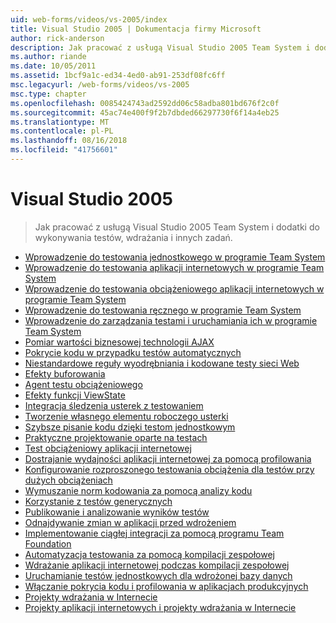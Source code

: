 ```yaml
---
uid: web-forms/videos/vs-2005/index
title: Visual Studio 2005 | Dokumentacja firmy Microsoft
author: rick-anderson
description: Jak pracować z usługą Visual Studio 2005 Team System i dodatki do wykonywania testów, wdrażania i innych zadań.
ms.author: riande
ms.date: 10/05/2011
ms.assetid: 1bcf9a1c-ed34-4ed0-ab91-253df08fc6ff
msc.legacyurl: /web-forms/videos/vs-2005
msc.type: chapter
ms.openlocfilehash: 0085424743ad2592dd06c58adba801bd676f2c0f
ms.sourcegitcommit: 45ac74e400f9f2b7dbded66297730f6f14a4eb25
ms.translationtype: MT
ms.contentlocale: pl-PL
ms.lasthandoff: 08/16/2018
ms.locfileid: "41756601"
---
```

<a name="visual-studio-2005"></a>Visual Studio 2005
====================
> Jak pracować z usługą Visual Studio 2005 Team System i dodatki do wykonywania testów, wdrażania i innych zadań.


- [Wprowadzenie do testowania jednostkowego w programie Team System](introduction-to-unit-testing-with-team-system.md)
- [Wprowadzenie do testowania aplikacji internetowych w programie Team System](introduction-to-testing-web-applications-with-team-system.md)
- [Wprowadzenie do testowania obciążeniowego aplikacji internetowych w programie Team System](introduction-to-load-testing-web-applications-with-team-system.md)
- [Wprowadzenie do testowania ręcznego w programie Team System](introduction-to-manual-testing-with-team-system.md)
- [Wprowadzenie do zarządzania testami i uruchamiania ich w programie Team System](introduction-to-managing-and-running-tests-with-team-system.md)
- [Pomiar wartości biznesowej technologii AJAX](measuring-the-business-value-of-ajax.md)
- [Pokrycie kodu w przypadku testów automatycznych](code-coverage-of-automated-tests.md)
- [Niestandardowe reguły wyodrębniania i kodowane testy sieci Web](custom-extraction-rules-and-coded-web-tests.md)
- [Efekty buforowania](the-effects-of-caching.md)
- [Agent testu obciążeniowego](using-the-load-test-agent.md)
- [Efekty funkcji ViewState](the-effects-of-viewstate.md)
- [Integracja śledzenia usterek z testowaniem](how-do-i-integrate-defect-tracking-with-testing.md)
- [Tworzenie własnego elementu roboczego usterki](how-do-i-create-my-own-bug-work-item.md)
- [Szybsze pisanie kodu dzięki testom jednostkowym](how-do-i-write-code-more-quickly-with-unit-tests.md)
- [Praktyczne projektowanie oparte na testach](how-do-i-practice-test-driven-development.md)
- [Test obciążeniowy aplikacji internetowej](how-do-i-load-test-a-web-application.md)
- [Dostrajanie wydajności aplikacji internetowej za pomocą profilowania](how-do-i-tune-web-application-performance-with-profiling.md)
- [Konfigurowanie rozproszonego testowania obciążenia dla testów przy dużych obciążeniach](how-do-i-set-up-distributed-load-testing-for-high-volume-tests.md)
- [Wymuszanie norm kodowania za pomocą analizy kodu](how-do-i-enforce-coding-standards-with-code-analysis.md)
- [Korzystanie z testów generycznych](how-do-i-use-generic-tests.md)
- [Publikowanie i analizowanie wyników testów](how-do-i-publish-and-analyze-test-results.md)
- [Odnajdywanie zmian w aplikacji przed wdrożeniem](how-do-i-discover-application-changes-prior-to-deployment.md)
- [Implementowanie ciągłej integracji za pomocą programu Team Foundation](how-do-i-implement-continuous-integration-with-team-foundation.md)
- [Automatyzacja testowania za pomocą kompilacji zespołowej](how-do-i-automate-testing-using-team-build.md)
- [Wdrażanie aplikacji internetowej podczas kompilacji zespołowej](how-do-i-deploy-a-web-application-during-a-team-build.md)
- [Uruchamianie testów jednostkowych dla wdrożonej bazy danych](how-do-i-run-unit-tests-against-a-deployed-database.md)
- [Włączanie pokrycia kodu i profilowania w aplikacjach produkcyjnych](how-do-i-enable-code-coverage-and-profiling-in-production-applications.md)
- [Projekty wdrażania w Internecie](web-deployment-projects.md)
- [Projekty aplikacji internetowych i projekty wdrażania w Internecie](web-application-projects-web-deployment-projects.md)
